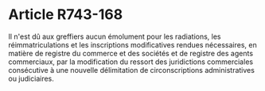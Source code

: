 # Article R743-168

<p>Il n'est dû aux greffiers aucun émolument pour les radiations, les réimmatriculations et les inscriptions modificatives rendues nécessaires, en matière de registre du commerce et des sociétés et de registre des agents commerciaux, par la modification du ressort des juridictions commerciales consécutive à une nouvelle délimitation de circonscriptions administratives ou judiciaires.</p>